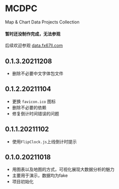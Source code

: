 # MCDPC
Map & Chart Data Projects Collection

#### 暂时还没制作完成，无法参观
后续欢迎参观 [data.fx67ll.com](http://data.fx67ll.com '大数据可视化地图图表个人作品展示')  

## 0.1.3.20211208
* 删除不必要中文字体包文件  

## 0.1.2.20211104  
* 更换 `favicon.ico` 图标  
* 删除不必要的依赖  
* 修复倒计时间错误的问题

## 0.1.1.20211102  
* 使用`FlipClock.js`上线倒计时提示  

## 0.1.0.20211018  
* 用图表以及地图的方式，可视化展现大数据分析的魅力  
* 主要用于演示，数据均为fake    
* 项目初始化  